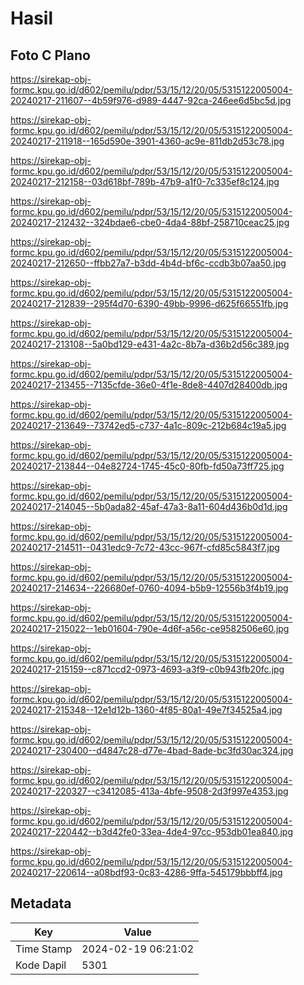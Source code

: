 # Hasil

## Foto C Plano

https://sirekap-obj-formc.kpu.go.id/d602/pemilu/pdpr/53/15/12/20/05/5315122005004-20240217-211607--4b59f976-d989-4447-92ca-246ee6d5bc5d.jpg

https://sirekap-obj-formc.kpu.go.id/d602/pemilu/pdpr/53/15/12/20/05/5315122005004-20240217-211918--165d590e-3901-4360-ac9e-811db2d53c78.jpg

https://sirekap-obj-formc.kpu.go.id/d602/pemilu/pdpr/53/15/12/20/05/5315122005004-20240217-212158--03d618bf-789b-47b9-a1f0-7c335ef8c124.jpg

https://sirekap-obj-formc.kpu.go.id/d602/pemilu/pdpr/53/15/12/20/05/5315122005004-20240217-212432--324bdae6-cbe0-4da4-88bf-258710ceac25.jpg

https://sirekap-obj-formc.kpu.go.id/d602/pemilu/pdpr/53/15/12/20/05/5315122005004-20240217-212650--ffbb27a7-b3dd-4b4d-bf6c-ccdb3b07aa50.jpg

https://sirekap-obj-formc.kpu.go.id/d602/pemilu/pdpr/53/15/12/20/05/5315122005004-20240217-212839--295f4d70-6390-49bb-9996-d625f66551fb.jpg

https://sirekap-obj-formc.kpu.go.id/d602/pemilu/pdpr/53/15/12/20/05/5315122005004-20240217-213108--5a0bd129-e431-4a2c-8b7a-d36b2d56c389.jpg

https://sirekap-obj-formc.kpu.go.id/d602/pemilu/pdpr/53/15/12/20/05/5315122005004-20240217-213455--7135cfde-36e0-4f1e-8de8-4407d28400db.jpg

https://sirekap-obj-formc.kpu.go.id/d602/pemilu/pdpr/53/15/12/20/05/5315122005004-20240217-213649--73742ed5-c737-4a1c-809c-212b684c19a5.jpg

https://sirekap-obj-formc.kpu.go.id/d602/pemilu/pdpr/53/15/12/20/05/5315122005004-20240217-213844--04e82724-1745-45c0-80fb-fd50a73ff725.jpg

https://sirekap-obj-formc.kpu.go.id/d602/pemilu/pdpr/53/15/12/20/05/5315122005004-20240217-214045--5b0ada82-45af-47a3-8a11-604d436b0d1d.jpg

https://sirekap-obj-formc.kpu.go.id/d602/pemilu/pdpr/53/15/12/20/05/5315122005004-20240217-214511--0431edc9-7c72-43cc-967f-cfd85c5843f7.jpg

https://sirekap-obj-formc.kpu.go.id/d602/pemilu/pdpr/53/15/12/20/05/5315122005004-20240217-214634--226680ef-0760-4094-b5b9-12556b3f4b19.jpg

https://sirekap-obj-formc.kpu.go.id/d602/pemilu/pdpr/53/15/12/20/05/5315122005004-20240217-215022--1eb01604-790e-4d6f-a56c-ce9582506e60.jpg

https://sirekap-obj-formc.kpu.go.id/d602/pemilu/pdpr/53/15/12/20/05/5315122005004-20240217-215159--c871ccd2-0973-4693-a3f9-c0b943fb20fc.jpg

https://sirekap-obj-formc.kpu.go.id/d602/pemilu/pdpr/53/15/12/20/05/5315122005004-20240217-215348--12e1d12b-1360-4f85-80a1-49e7f34525a4.jpg

https://sirekap-obj-formc.kpu.go.id/d602/pemilu/pdpr/53/15/12/20/05/5315122005004-20240217-230400--d4847c28-d77e-4bad-8ade-bc3fd30ac324.jpg

https://sirekap-obj-formc.kpu.go.id/d602/pemilu/pdpr/53/15/12/20/05/5315122005004-20240217-220327--c3412085-413a-4bfe-9508-2d3f997e4353.jpg

https://sirekap-obj-formc.kpu.go.id/d602/pemilu/pdpr/53/15/12/20/05/5315122005004-20240217-220442--b3d42fe0-33ea-4de4-97cc-953db01ea840.jpg

https://sirekap-obj-formc.kpu.go.id/d602/pemilu/pdpr/53/15/12/20/05/5315122005004-20240217-220614--a08bdf93-0c83-4286-9ffa-545179bbbff4.jpg


## Metadata

| Key        | Value               |
| ---------- | ------------------- |
| Time Stamp | 2024-02-19 06:21:02 |
| Kode Dapil | 5301                |



